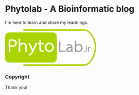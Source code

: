 # Phytolab - A Bioinformatic blog

I'm here to learn and share my learinings. 

![mediumish](assets/images/logo.png)


### Copyright


Thank you!
